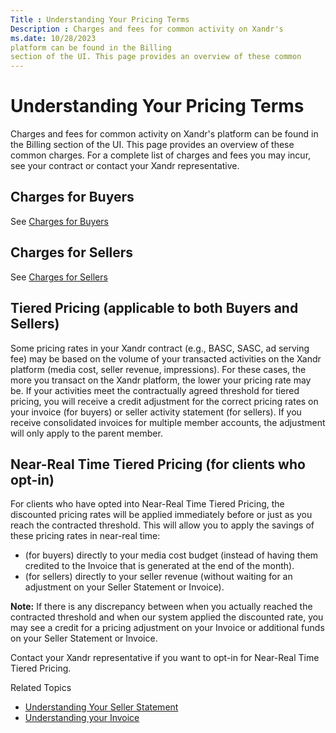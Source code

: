 ```yaml
---
Title : Understanding Your Pricing Terms
Description : Charges and fees for common activity on Xandr's
ms.date: 10/28/2023
platform can be found in the Billing
section of the UI. This page provides an overview of these common
---
```



# Understanding Your Pricing Terms



Charges and fees for common activity on Xandr's
platform can be found in the Billing
section of the UI. This page provides an overview of these common
charges. For a complete list of charges and fees you may incur, see your
contract or contact your Xandr representative.



## Charges for Buyers

See
<a href="charges-for-buyers.md" class="xref">Charges for Buyers</a>





## Charges for Sellers

See
<a href="charges-for-sellers.md" class="xref">Charges for Sellers</a>





## Tiered Pricing (applicable to both Buyers and Sellers)

Some pricing rates in your Xandr contract (e.g.,
BASC, SASC, ad serving fee) may be based on the volume of your
transacted activities on the Xandr platform
(media cost, seller revenue, impressions). For these cases, the more you
transact on the Xandr platform, the lower your
pricing rate may be. If your activities meet the contractually agreed
threshold for tiered pricing, you will receive a credit adjustment for
the correct pricing rates on your invoice (for buyers) or seller
activity statement (for sellers). If you receive consolidated invoices
for multiple member accounts, the adjustment will only apply to the
parent member.





## Near-Real Time Tiered Pricing (for clients who opt-in)

For clients who have opted into Near-Real Time Tiered Pricing, the
discounted pricing rates will be applied immediately before or just as
you reach the contracted threshold. This will allow you to apply the
savings of these pricing rates in near-real time:

- (for buyers) directly to your media cost budget (instead of having
  them credited to the Invoice that is generated at the end of the
  month).
- (for sellers) directly to your seller revenue (without waiting for an
  adjustment on your Seller Statement or Invoice).





<b>Note:</b> If there is any discrepancy
between when you actually reached the contracted threshold and when our
system applied the discounted rate, you may see a credit for a pricing
adjustment on your Invoice or additional funds on your Seller Statement
or Invoice.





Contact your Xandr representative if you want to
opt-in for Near-Real Time Tiered Pricing.





Related Topics

- <a href="understanding-your-seller-statement.md"
  class="xref">Understanding Your Seller Statement</a>
- <a href="understanding-your-invoice.md" class="xref"
  title="Annotated descriptions of the contents of your Xandr invoices.">Understanding
  your Invoice</a>






